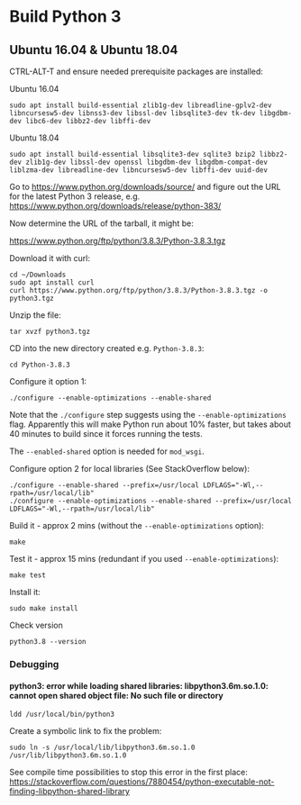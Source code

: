 # Build Python 3

## Ubuntu 16.04 & Ubuntu 18.04

CTRL-ALT-T and ensure needed prerequisite packages are installed:

Ubuntu 16.04

```
sudo apt install build-essential zlib1g-dev libreadline-gplv2-dev libncursesw5-dev libnss3-dev libssl-dev libsqlite3-dev tk-dev libgdbm-dev libc6-dev libbz2-dev libffi-dev
```

Ubuntu 18.04

```
sudo apt install build-essential libsqlite3-dev sqlite3 bzip2 libbz2-dev zlib1g-dev libssl-dev openssl libgdbm-dev libgdbm-compat-dev liblzma-dev libreadline-dev libncursesw5-dev libffi-dev uuid-dev
```

Go to https://www.python.org/downloads/source/ and figure out the URL for the latest
Python 3 release, e.g. https://www.python.org/downloads/release/python-383/

Now determine the URL of the tarball, it might be:

https://www.python.org/ftp/python/3.8.3/Python-3.8.3.tgz

Download it with curl:

```
cd ~/Downloads
sudo apt install curl
curl https://www.python.org/ftp/python/3.8.3/Python-3.8.3.tgz -o python3.tgz
```

Unzip the file:

```
tar xvzf python3.tgz
```

CD into the new directory created e.g. `Python-3.8.3`:

```
cd Python-3.8.3
```

Configure it option 1:

```
./configure --enable-optimizations --enable-shared
```

Note that the `./configure` step suggests using the `--enable-optimizations` flag. Apparently this will make
Python run about 10% faster, but takes about 40 minutes to build since it forces running the tests.

The `--enabled-shared` option is needed for `mod_wsgi`.

Configure option 2 for local libraries (See StackOverflow below):

```
./configure --enable-shared --prefix=/usr/local LDFLAGS="-Wl,--rpath=/usr/local/lib"
./configure --enable-optimizations --enable-shared --prefix=/usr/local LDFLAGS="-Wl,--rpath=/usr/local/lib"
```

Build it - approx 2 mins (without the `--enable-optimizations` option):

```
make
```

Test it - approx 15 mins (redundant if you used `--enable-optimizations`):

```
make test
```

Install it:

```
sudo make install
```

Check version

```
python3.8 --version
```

### Debugging

#### python3: error while loading shared libraries: libpython3.6m.so.1.0: cannot open shared object file: No such file or directory

```
ldd /usr/local/bin/python3
```

Create a symbolic link to fix the problem:

```
sudo ln -s /usr/local/lib/libpython3.6m.so.1.0 /usr/lib/libpython3.6m.so.1.0
```

See compile time possibilities to stop this error in the first place:
https://stackoverflow.com/questions/7880454/python-executable-not-finding-libpython-shared-library
